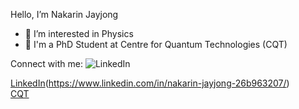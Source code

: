 
Hello, I’m Nakarin Jayjong
- 👀 I’m interested in Physics
- 📖 I'm a PhD Student at Centre for Quantum Technologies (CQT)

Connect with me:
![LinkedIn](https://img.shields.io/twitter/follow/nakarin?label=linkedIn&logo=linkedIn&style=social)<br />

[LinkedIn](https://img.shields.io/badge/LinkedIn-0077B5?style=for-the-badge&logo=linkedin&logoColor=white)(https://www.linkedin.com/in/nakarin-jayjong-26b963207/) <br />
[CQT](https://www.quantumlah.org/people/profile/Nakarin-Jayjong)
